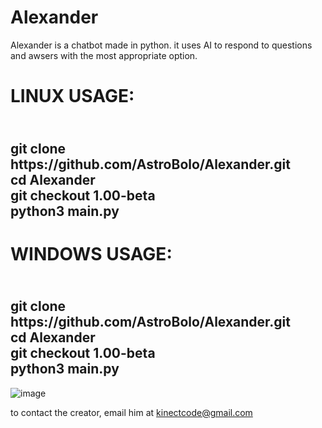 # Alexander
Alexander is a chatbot made in python. it uses AI to respond to questions and awsers with the most appropriate option.

<h1>LINUX USAGE:</h1>
<h2><br>git clone https://github.com/AstroBolo/Alexander.git
<br>cd Alexander
<br>git checkout 1.00-beta
<br>python3 main.py</h2>

<h1>WINDOWS USAGE:</h1>
<h2><br>git clone https://github.com/AstroBolo/Alexander.git
<br>cd Alexander
<br>git checkout 1.00-beta
<br>python3 main.py</h2>

![image](https://user-images.githubusercontent.com/73861354/128773122-d5a609be-4534-48d9-9ccc-f8b5d0217e73.png)

to contact the creator, email him at kinectcode@gmail.com

